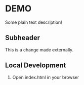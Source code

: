 # DEMO

Some plain text description!

## Subheader

This is a change made externally.


## Local Development

1. Open index.html in your browser